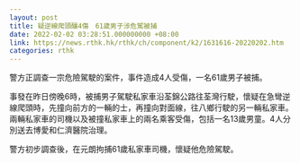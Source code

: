 ```yaml
---
layout: post
title: 疑逆線爬頭釀4傷　61歲男子涉危駕被捕
date: 2022-02-02 03:28:51.000000000 +08:00
link: https://news.rthk.hk/rthk/ch/component/k2/1631616-20220202.htm
categories: rthk
---
```


警方正調查一宗危險駕駛的案件，事件造成4人受傷，一名61歲男子被捕。

事發在昨日傍晚6時，被捕男子駕駛私家車沿荃錦公路往荃灣行駛，懷疑在急彎逆線爬頭時，先撞向前方的一輛的士，再撞向對面線，往八鄉行駛的另一輛私家車。兩輛私家車的司機以及被撞私家車上的兩名乘客受傷，包括一名13歲男童。4人分別送去博愛和仁濟醫院治理。

警方初步調查後，在元朗拘捕61歲私家車司機，懷疑他危險駕駛。
